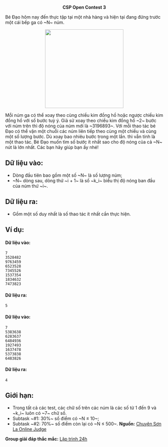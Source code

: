 **<center>CSP Open Contest 3</center>**

Bé Đạo hôm nay đến thực tập tại một nhà hàng và hiện tại đang đứng trước một cái bếp ga có ~N~ núm.
<center><img src="/images/problems/1320/STOVE.png" width="250px" /></center>

Mỗi núm ga có thể xoay theo cùng chiều kim đồng hồ hoặc ngược chiều kim đồng hồ với số bước tuỳ ý. Giả sử xoay theo chiều kim đồng hồ ~2~ bước với núm trên thì độ nóng của núm mới là ~3196893~. Với mỗi thao tác bé Đạo có thể vặn một chuỗi các núm liên tiếp theo cùng một chiều và cùng một số lượng bước. Dù xoay bao nhiêu bước trong một lần. thì vẫn tính là một thao tác. Bé Đạo muốn tìm số bước ít nhất sao cho độ nóng của cả ~N~ nút là lớn nhất. Các bạn hãy giúp bạn ấy nhé!

## Dữ liệu vào:
- Dòng đầu tiên bao gồm một số ~N~ là số lượng núm;
- ~N~ dòng sau, dòng thứ ~i + 1~ là số ~k_i~ biểu thị độ nóng ban đầu của núm thứ ~i~.

## Dữ liệu ra:
- Gồm một số duy nhất là số thao tác ít nhất cần thực hiện.

## Ví dụ:
#### Dữ liệu vào:
```
7
3528482
9763459
6523528
7345526
1537354
1834632
7473823
```

#### Dữ liệu ra:
```
5
```

#### Dữ liệu vào:
```
7
5383638
6283637
6484936
1927493
1637478
5373838
6483826
```

#### Dữ liệu ra:
```
4
```

## Giới hạn:
- Trong tất cả các test, các chữ số trên các núm là các số từ 1 đến 9 và ~k_i~ luôn có ~7~ chữ số.
- Subtask ~\#1: 30\%~ số điểm có ~N ≤ 10~;
- Subtask ~\#2: 70\%~ số điểm còn lại có ~N ≤ 500~.
**Nguồn:** [Chuyên Sơn La Online Judge](http://csloj.ddns.net/)

**Group giải đáp thắc mắc:** [Lập trình 24h](https://www.facebook.com/groups/1386904321519984)